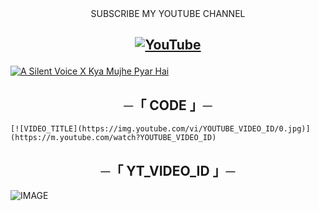 <div align="center">
SUBSCRIBE MY YOUTUBE CHANNEL
</div>
<h2 align="center">

[![YouTube](https://img.shields.io/badge/YouTube-%23FF0000.svg?style=for-the-badge&logo=YouTube&logoColor=white)](https://youtube.com/channel/UC9o1hM49jVr2lgOinw0pAdw)

</h2>


[![A Silent Voice X Kya Mujhe Pyar Hai](https://img.youtube.com/vi/bC65YELMZwY/0.jpg)](https://m.youtube.com/watch?v=bC65YELMZwY)


<h2 align="center">
    ─「 CODE 」─
</h2>

````
[![VIDEO_TITLE](https://img.youtube.com/vi/YOUTUBE_VIDEO_ID/0.jpg)](https://m.youtube.com/watch?YOUTUBE_VIDEO_ID)
````
<h2 align="center">
    ─「 YT_VIDEO_ID 」─
</h2>

![IMAGE](https://te.legra.ph/file/0bdd04f777dc6b6149874.jpg)
